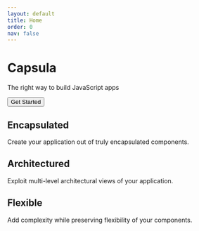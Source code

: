 ```yaml
---
layout: default
title: Home
order: 0
nav: false
---
```


<div class="centered">
	<h1 id="title">Capsula</h1>
</div>
<div class="centered">
	<p id="subtitle">The right way to build JavaScript apps</p>
</div>
<div class="centered">
	<a href="tutorial"><button id="get-started">Get Started</button></a>
</div>

<div class="floated">
	<h2>Encapsulated</h2>
	<p>Create your application out of truly encapsulated components.</p>
</div>
<div class="floated">
	<h2>Architectured</h2>
	<p>Exploit multi-level architectural views of your application.</p>
</div>
<div class="floated">
	<h2>Flexible</h2>
	<p>Add complexity while preserving flexibility of your components.</p>
</div>